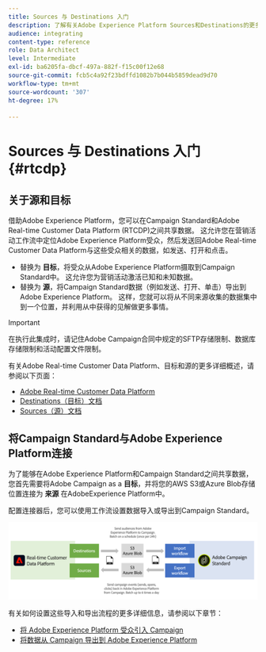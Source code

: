```yaml
---
title: Sources 与 Destinations 入门
description: 了解有关Adobe Experience Platform Sources和Destinations的更多信息。
audience: integrating
content-type: reference
role: Data Architect
level: Intermediate
exl-id: ba6205fa-dbcf-497a-882f-f15c00f12e68
source-git-commit: fcb5c4a92f23bdffd1082b7b044b5859dead9d70
workflow-type: tm+mt
source-wordcount: '307'
ht-degree: 17%

---
```


# Sources 与 Destinations 入门 {#rtcdp}

## 关于源和目标

借助Adobe Experience Platform，您可以在Campaign Standard和Adobe Real-time Customer Data Platform (RTCDP)之间共享数据。 这允许您在营销活动工作流中定位Adobe Experience Platform受众，然后发送回Adobe Real-time Customer Data Platform与这些受众相关的数据，如发送、打开和点击。

* 替换为 **目标**，将受众从Adobe Experience Platform摄取到Campaign Standard中。 这允许您为营销活动激活已知和未知数据。
* 替换为 **源**，将Campaign Standard数据（例如发送、打开、单击）导出到Adobe Experience Platform。 这样，您就可以将从不同来源收集的数据集中到一个位置，并利用从中获得的见解做更多事情。


>[!IMPORTANT]
>
>在执行此集成时，请记住Adobe Campaign合同中规定的SFTP存储限制、数据库存储限制和活动配置文件限制。

有关Adobe Real-time Customer Data Platform、目标和源的更多详细概述，请参阅以下页面：

* [Adobe Real-time Customer Data Platform](https://experienceleague.adobe.com/docs/experience-platform/rtcdp/overview.html?lang=zh-Hans)
* [Destinations（目标）文档](https://experienceleague.adobe.com/docs/experience-platform/destinations/home.html?lang=zh-Hans)
* [Sources（源）文档](https://experienceleague.adobe.com/docs/experience-platform/sources/home.html?lang=zh-Hans)

## 将Campaign Standard与Adobe Experience Platform连接

为了能够在Adobe Experience Platform和Campaign Standard之间共享数据，您首先需要将Adobe Campaign as a **目标**，并将您的AWS S3或Azure Blob存储位置连接为 **来源** 在AdobeExperience Platform中。

配置连接器后，您可以使用工作流设置数据导入或导出到Campaign Standard。

![](assets/rtcdp-schema.png)

有关如何设置这些导入和导出流程的更多详细信息，请参阅以下章节：

* [将 Adobe Experience Platform 受众引入 Campaign](../../integrating/using/ingest-aep-data.md)
* [将数据从 Campaign 导出到 Adobe Experience Platform](../../integrating/using/export-campaign-data.md)
